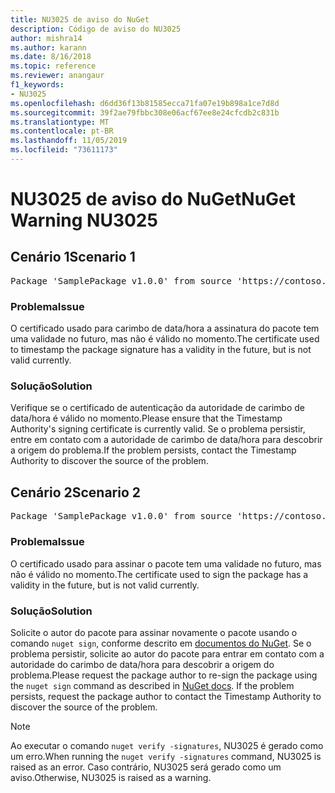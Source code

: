 ```yaml
---
title: NU3025 de aviso do NuGet
description: Código de aviso do NU3025
author: mishra14
ms.author: karann
ms.date: 8/16/2018
ms.topic: reference
ms.reviewer: anangaur
f1_keywords:
- NU3025
ms.openlocfilehash: d6dd36f13b81585ecca71fa07e19b898a1ce7d8d
ms.sourcegitcommit: 39f2ae79fbbc308e06acf67ee8e24cfcdb2c831b
ms.translationtype: MT
ms.contentlocale: pt-BR
ms.lasthandoff: 11/05/2019
ms.locfileid: "73611173"
---
```

# <a name="nuget-warning-nu3025"></a><span data-ttu-id="6fc1d-103">NU3025 de aviso do NuGet</span><span class="sxs-lookup"><span data-stu-id="6fc1d-103">NuGet Warning NU3025</span></span>

## <a name="scenario-1"></a><span data-ttu-id="6fc1d-104">Cenário 1</span><span class="sxs-lookup"><span data-stu-id="6fc1d-104">Scenario 1</span></span>

<pre>Package 'SamplePackage v1.0.0' from source 'https://contoso.com/index.json': The timestamp signing certificate is not yet valid.</pre>

### <a name="issue"></a><span data-ttu-id="6fc1d-105">Problema</span><span class="sxs-lookup"><span data-stu-id="6fc1d-105">Issue</span></span>

<span data-ttu-id="6fc1d-106">O certificado usado para carimbo de data/hora a assinatura do pacote tem uma validade no futuro, mas não é válido no momento.</span><span class="sxs-lookup"><span data-stu-id="6fc1d-106">The certificate used to timestamp the package signature has a validity in the future, but is not valid currently.</span></span>


### <a name="solution"></a><span data-ttu-id="6fc1d-107">Solução</span><span class="sxs-lookup"><span data-stu-id="6fc1d-107">Solution</span></span>

<span data-ttu-id="6fc1d-108">Verifique se o certificado de autenticação da autoridade de carimbo de data/hora é válido no momento.</span><span class="sxs-lookup"><span data-stu-id="6fc1d-108">Please ensure that the Timestamp Authority's signing certificate is currently valid.</span></span> <span data-ttu-id="6fc1d-109">Se o problema persistir, entre em contato com a autoridade de carimbo de data/hora para descobrir a origem do problema.</span><span class="sxs-lookup"><span data-stu-id="6fc1d-109">If the problem persists, contact the Timestamp Authority to discover the source of the problem.</span></span>



## <a name="scenario-2"></a><span data-ttu-id="6fc1d-110">Cenário 2</span><span class="sxs-lookup"><span data-stu-id="6fc1d-110">Scenario 2</span></span>

<pre>Package 'SamplePackage v1.0.0' from source 'https://contoso.com/index.json': The primary signature's timestamp signing certificate is not yet valid.</pre>

### <a name="issue"></a><span data-ttu-id="6fc1d-111">Problema</span><span class="sxs-lookup"><span data-stu-id="6fc1d-111">Issue</span></span>

<span data-ttu-id="6fc1d-112">O certificado usado para assinar o pacote tem uma validade no futuro, mas não é válido no momento.</span><span class="sxs-lookup"><span data-stu-id="6fc1d-112">The certificate used to sign the package has a validity in the future, but is not valid currently.</span></span>


### <a name="solution"></a><span data-ttu-id="6fc1d-113">Solução</span><span class="sxs-lookup"><span data-stu-id="6fc1d-113">Solution</span></span>

<span data-ttu-id="6fc1d-114">Solicite o autor do pacote para assinar novamente o pacote usando o comando `nuget sign`, conforme descrito em [documentos do NuGet](https://docs.microsoft.com/nuget/create-packages/sign-a-package). Se o problema persistir, solicite ao autor do pacote para entrar em contato com a autoridade do carimbo de data/hora para descobrir a origem do problema.</span><span class="sxs-lookup"><span data-stu-id="6fc1d-114">Please request the package author to re-sign the package using the `nuget sign` command as described in [NuGet docs](https://docs.microsoft.com/nuget/create-packages/sign-a-package). If the problem persists, request the package author to contact the Timestamp Authority to discover the source of the problem.</span></span>


> [!Note]
> <span data-ttu-id="6fc1d-115">Ao executar o comando `nuget verify -signatures`, NU3025 é gerado como um erro.</span><span class="sxs-lookup"><span data-stu-id="6fc1d-115">When running the `nuget verify -signatures` command, NU3025 is raised as an error.</span></span> <span data-ttu-id="6fc1d-116">Caso contrário, NU3025 será gerado como um aviso.</span><span class="sxs-lookup"><span data-stu-id="6fc1d-116">Otherwise, NU3025 is raised as a warning.</span></span>